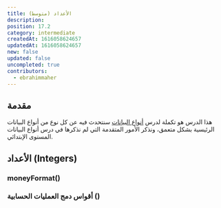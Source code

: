 ```yaml
---
title: اﻷعداد (متوسط)
description: 
position: 17.2
category: intermediate
createdAt: 1616058624657
updatedAt: 1616058624657
new: false
updated: false
uncompleted: true
contributors:
  - ebrahimmaher
---
```

<!-- https://www.w3schools.com/js/js_number_methods.asp -->

## مقدمة
هذا الدرس هو تكملة لدرس [أنواع البيانات](/tutorials/algorithms/fundamentals/datatypes) سنتحدث فيه عن كل نوع من أنواع البيانات الرئيسية بشكل متعمق، ونذكر اﻷمور المتقدمة التي لم نذكرها في درس أنواع البيانات المستوى اﻹبتدائي.

## اﻷعداد (Integers)
### moneyFormat()

### أقواس دمج العمليات الحسابية ()
